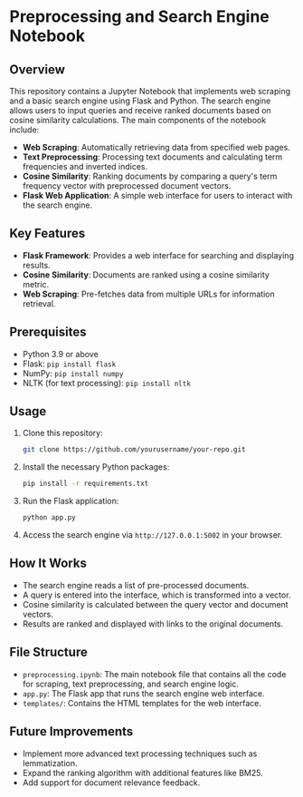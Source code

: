 # Preprocessing and Search Engine Notebook

## Overview
This repository contains a Jupyter Notebook that implements web scraping and a basic search engine using Flask and Python. The search engine allows users to input queries and receive ranked documents based on cosine similarity calculations. The main components of the notebook include:

- **Web Scraping**: Automatically retrieving data from specified web pages.
- **Text Preprocessing**: Processing text documents and calculating term frequencies and inverted indices.
- **Cosine Similarity**: Ranking documents by comparing a query's term frequency vector with preprocessed document vectors.
- **Flask Web Application**: A simple web interface for users to interact with the search engine.

## Key Features
- **Flask Framework**: Provides a web interface for searching and displaying results.
- **Cosine Similarity**: Documents are ranked using a cosine similarity metric.
- **Web Scraping**: Pre-fetches data from multiple URLs for information retrieval.

## Prerequisites
- Python 3.9 or above
- Flask: `pip install flask`
- NumPy: `pip install numpy`
- NLTK (for text processing): `pip install nltk`

## Usage
1. Clone this repository:
    ```bash
    git clone https://github.com/yourusername/your-repo.git
    ```
2. Install the necessary Python packages:
    ```bash
    pip install -r requirements.txt
    ```
3. Run the Flask application:
    ```bash
    python app.py
    ```
4. Access the search engine via `http://127.0.0.1:5002` in your browser.

## How It Works
- The search engine reads a list of pre-processed documents.
- A query is entered into the interface, which is transformed into a vector.
- Cosine similarity is calculated between the query vector and document vectors.
- Results are ranked and displayed with links to the original documents.

## File Structure
- `preprocessing.ipynb`: The main notebook file that contains all the code for scraping, text preprocessing, and search engine logic.
- `app.py`: The Flask app that runs the search engine web interface.
- `templates/`: Contains the HTML templates for the web interface.

## Future Improvements
- Implement more advanced text processing techniques such as lemmatization.
- Expand the ranking algorithm with additional features like BM25.
- Add support for document relevance feedback.
